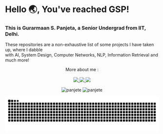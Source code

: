 # Hello :earth_asia:, You've reached GSP!

### This is Gurarmaan S. Panjeta, a Senior Undergrad from IIT, Delhi.

These repositories are a non-exhaustive list of some projects I have taken up, where I dabble <br/> with AI, System Design, Computer Networks, NLP, Information Retrieval and much more!



<div align='center'>
<p>
  More about me :  <br/><br/>
  <span>
  <a href="https://www.linkedin.com/in/gurarmaanpanjeta">
    <img src="https://img.shields.io/badge/LinkedIn-0077B5?style=for-the-badge&logo=linkedin&logoColor=white" />        
  </a>
  <a href="mailto:suparmaansingh@gmail.com">
    <img src="https://img.shields.io/badge/Mail-green?style=for-the-badge&logo=gmail&logoColor=white" />   
  </a>
  <a href="https://panjete.github.io">
    <img src="https://img.shields.io/badge/Webpage-black?style=for-the-badge&logo=readme&logoColor=white" />   
  </a>
  </span>
</p>
</div>



<!-- ### GitStats:
You can reach out to me on  [linkedIn](https://www.linkedin.com/in/gurarmaanpanjeta/) or :email: suparmaansingh@gmail.com
More about me at :link: [my webpage!](https://panjete.github.io)

<img src="https://img.shields.io/badge/ga%23121011.svg?style=for-the-badge&logo=gmail&logoColor=white" />   
### Experienced in :
<p align="center"> <a href="https://www.w3schools.com/cpp/" target="_blank" rel="noreferrer"> <img src="https://raw.githubusercontent.com/devicons/devicon/master/icons/cplusplus/cplusplus-original.svg" alt="cplusplus" width="40" height="40"/> </a> <a href="https://www.python.org" target="_blank" rel="noreferrer"> <img src="https://raw.githubusercontent.com/devicons/devicon/master/icons/python/python-original.svg" alt="python" width="40" height="40"/> </a> <a href="https://www.cprogramming.com/" target="_blank" rel="noreferrer"> <img src="https://raw.githubusercontent.com/devicons/devicon/master/icons/c/c-original.svg" alt="c" width="40" height="40"/> </a> <a href="https://en.wikipedia.org/wiki/Java_(programming_language)" target="_blank" rel="noreferrer"> <img src="https://dev.java/assets/images/java-logo-vert-blk.png" alt="c" width="40" height="40"/> </a> <a href="https://www.tensorflow.org" target="_blank" rel="noreferrer"> <img src="https://www.vectorlogo.zone/logos/tensorflow/tensorflow-icon.svg" alt="tensorflow" width="40" height="40"/> </a> <a href="https://www.nsnam.org"><img src="https://miro.medium.com/v2/resize:fit:1400/1*UfiUbQE-yA5AA9uoZEX3CQ.png" width="40" height="45"></a>
</p>

-->

<p align="center">
<img src="https://github-readme-stats.vercel.app/api/top-langs?username=panjete&show_icons=true&locale=en&layout=compact&theme=highcontrast" alt="panjete" width="240"  height="320"/> <img src="https://github-readme-stats.vercel.app/api?username=panjete&show_icons=true&locale=en&theme=highcontrast" alt="panjete" width="320"  height="320"/> 
</p>
<!-- ### GitStats:
-->


<div align='center'>
<picture>
  <source media="(prefers-color-scheme: dark)" srcset="https://raw.githubusercontent.com/panjete/panjete/output/github-contribution-grid-snake-dark.svg" />
  <source media="(prefers-color-scheme: light)" srcset="https://raw.githubusercontent.com/panjete/panjete/output/github-contribution-grid-snake.svg"" />
  <img alt="github-snake" src="https://raw.githubusercontent.com/panjete/panjete/output/github-contribution-grid-snake.svg"" />
</picture>
</div>



<!--
**Panjete/panjete** is a ✨ _special_ ✨ repository because its `README.md` (this file) appears on your GitHub profile.

Here are some ideas to get you started:

- 🔭 I’m currently working on ...
- 🌱 I’m currently learning ...
- 👯 I’m looking to collaborate on ...
- 🤔 I’m looking for help with ...
- 💬 Ask me about ...
- 📫 How to reach me: ...
- 😄 Pronouns: ...
- ⚡ Fun fact: ...
-->

